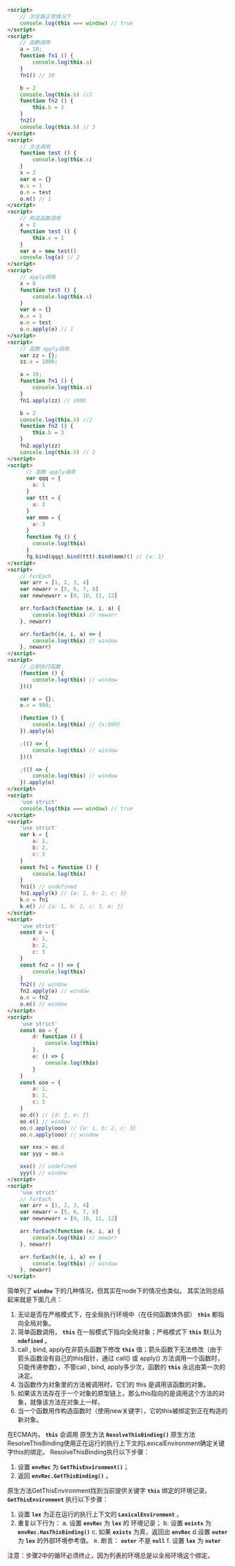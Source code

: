 ```html
<script>
    // 浏览器正常情况下
    console.log(this === window) // true
</script>
<script>
    // 函数调用
    a = 10;
    function fn1 () {
        console.log(this.a)
    }
    fn1() // 10

    b = 2
    console.log(this.b) //2
    function fn2 () {
        this.b = 3
    }
    fn2()
    console.log(this.b) // 3
</script>
<script>
    // 方法调用
    function test () {
        console.log(this.x)
    }
    x = 2
    var o = {}
    o.x = 1
    o.m = test
    o.m() // 1
</script>
<script>
    // 构造函数调用
    x = 2
    function test () {
        this.x = 1
    }
    var o = new test()
    console.log(x) // 2
</script>
<script>
    // apply调用
    x = 0
    function test () {
        console.log(this.x)
    }
    var o = {}
    o.x = 1
    o.m = test
    o.m.apply(o) // 1
</script>
<script>
    // 函数 apply调用
    var zz = {};
    zz.a = 1000;

    a = 10;
    function fn1 () {
        console.log(this.a)
    }
    fn1.apply(zz) // 1000

    b = 2
    console.log(this.b) //2
    function fn2 () {
        this.b = 3
    }
    fn2.apply(zz)
    console.log(this.b) // 2
</script>
<script>
      // 函数 apply调用
      var qqq = {
        a: 1
      }
      var ttt = {
        a: 2
      }
      var mmm = {
        a: 3
      }
      function fq () {
        console.log(this)
      }
      fq.bind(qqq).bind(ttt).bind(mmm)() // {a: 1}
</script>
<script>
    // forEach
    var arr = [1, 2, 3, 4]
    var newarr = [5, 6, 7, 8]
    var newnewarr = [9, 10, 11, 12]

    arr.forEach(function (e, i, a) {
        console.log(this) // newarr
    }, newarr)

    arr.forEach((e, i, a) => {
        console.log(this) // window
    }, newarr)
</script>
<script>
    // 立即执行函数
    (function () {
        console.log(this) // window
    })()

    var o = {};
    o.x = 999;

    (function () {
        console.log(this) // {x:999}
    }).apply(o)

    ;(() => {
        console.log(this) // window
    })()

    ;(() => {
        console.log(this) // window
    }).apply(o)
</script>
<script>
    'use strict'
    console.log(this === window) // true
</script>
<script>
    'use strict'
    var k = {
        a: 1,
        b: 2,
        c: 3
    }
    const fn1 = function () {
        console.log(this)
    }
    fn1() // undefined
    fn1.apply(k) // {a: 1, b: 2, c: 3}
    k.m = fn1
    k.m() // {a: 1, b: 2, c: 3, m: ƒ}
</script>
<script>
    'use strict'
    const o = {
        a: 1,
        b: 2,
        c: 3
    }
    const fn2 = () => {
        console.log(this)
    }
    fn2() // window
    fn2.apply(o) // window
    o.m = fn2
    o.m() // window
</script>
<script>
    'use strict'
    const oo = {
        d: function () {
            console.log(this)
        },
        e: () => {
            console.log(this)
        }
    }
    const ooo = {
        a: 1,
        b: 2,
        c: 3
    }
    oo.d() // {d: ƒ, e: ƒ}
    oo.e() // window
    oo.d.apply(ooo) // {a: 1, b: 2, c: 3}
    oo.e.apply(ooo) // window

    var xxx = oo.d
    var yyy = oo.e

    xxx() // undefined
    yyy() // window
</script>
<script>
    'use strict'
    // forEach
    var arr = [1, 2, 3, 4]
    var newarr = [5, 6, 7, 8]
    var newnewarr = [9, 10, 11, 12]

    arr.forEach(function (e, i, a) {
        console.log(this) // newarr
    }, newarr)

    arr.forEach((e, i, a) => {
        console.log(this) // window
    }, newarr)
</script>
```
简单列了 **`window`** 下的几种情况，但其实在node下的情况也类似。
其实法则总结起来就是下面几点：
1. 无论是否在严格模式下，在全局执行环境中（在任何函数体外部） **`this`** 都指向全局对象。
2. 简单函数调用， **`this`** 在一般模式下指向全局对象；严格模式下 **`this`** 默认为 **`ndefined`** 。
3. call , bind, apply在非箭头函数下修改 **`this`** 值；箭头函数下无法修改（由于 箭头函数没有自己的this指针，通过 call() 或 apply() 方法调用一个函数时，只能传递参数），不管call , bind, apply多少次，函数的 **`this`** 永远由第一次的决定。
4. 当函数作为对象里的方法被调用时，它们的 this 是调用该函数的对象。
5. 如果该方法存在于一个对象的原型链上，那么this指向的是调用这个方法的对象，就像该方法在对象上一样。
6. 当一个函数用作构造函数时（使用new关键字），它的this被绑定到正在构造的新对象。

在ECMA内， **`this`** 会调用 原生方法 **`ResolveThisBinding()`** 
原生方法ResolveThisBinding使用正在运行的执行上下文的LexicalEnvironment确定关键字this的绑定。 ResolveThisBinding执行以下步骤：
1. 设置 **`envRec`** 为 **`GetThisEnvironment()`**；
2. 返回 **`envRec.GetThisBinding()`** 。

原生方法GetThisEnvironment找到当前提供关键字 **`this`** 绑定的环境记录。 **`GetThisEnvironment`** 执行以下步骤：
1. 设置 **`lex`** 为​​正在运行的执行上下文的 **`LexicalEnvironment`** 。
2. 重复以下行为：
a. 设置 **`envRec`** 为 **`lex`** 的 环境记录；
b. 设置 **`exists`** 为 **`envRec.HasThisBinding()`**
c. 如果 **`exists`** 为真，返回出 **`envRec`**
d.设置  **`outer`** 为 **`lex`** 的外部环境参考值。
e. 断言： **`outer`** 不是 **`null`**
f. 设置 **`lex`** 为  **`outer`**

注意：步骤2中的循环必须终止，因为列表的环境总是以全局环境这个绑定。